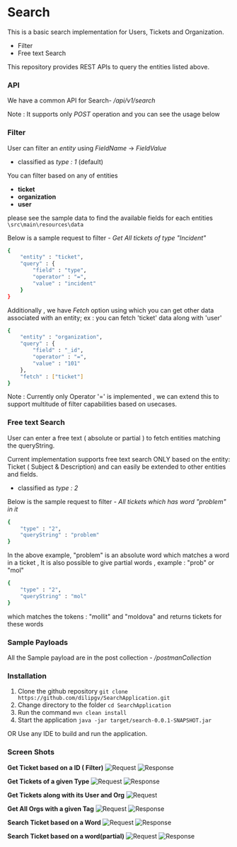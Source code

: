 # Search

This is a basic search implementation for Users, Tickets and Organization.
  - Filter
  - Free text Search  

This repository provides REST APIs to query the entities listed above.

### API
We have a common API for Search-
*/api/v1/search*

Note : It supports only *POST* operation and you can see the usage below

### Filter
User can filter an *entity* using *FieldName* -> *FieldValue*
- classified as *type : 1* (default)

You can filter based on any of entities 
- **ticket**
- **organization**
- **user**

please see the sample data to find the available fields for each entities
 ```\src\main\resources\data```

Below is a sample request to filter - *Get All tickets of type "Incident"*
```sh
{
	"entity" : "ticket",
	"query" : {
		"field" : "type",
		"operator" : "=",
		"value" : "incident"
	}
}
```
Additionally , we have *Fetch* option using which you can get other data associated with an entity;
ex : you can fetch 'ticket' data along with 'user'
```sh
{
	"entity" : "organization",
	"query" : {
		"field" : "_id",
		"operator" : "=",
		"value" : "101"
	},
	"fetch" : ["ticket"]
}

```
Note : Currently only Operator '=' is implemented , we can extend this to support multitude of filter capabilities based on usecases.

### Free text Search

User can enter a free text ( absolute or partial ) to fetch entities matching the queryString.

Current implementation supports free text search ONLY based on the entity: Ticket ( Subject & Description) and can easily be extended to other entities and fields.
- classified as *type : 2* 

Below is the sample request to filter - *All tickets which has word "problem" in it*
```sh
{
	"type" : "2",
	"queryString" : "problem"
}
```

In the above example, "problem" is an absolute word which matches a word in a ticket , 
It is also possible to give partial words , example : "prob" or "mol"

```sh
{
	"type" : "2",
	"queryString" : "mol"
}
```

which matches the tokens : "mollit" and "moldova" and returns tickets for these words

### Sample Payloads
All the Sample payload are in the post collection  - */postmanCollection*

### Installation

1. Clone the github repository ```git clone https://github.com/dilipgv/SearchApplication.git```
2. Change directory to the folder ```cd SearchApplication```
3. Run the command ```mvn clean install```
4. Start the application ```java -jar target/search-0.0.1-SNAPSHOT.jar```

OR Use any IDE to build and run the application.

### Screen Shots
**Get Ticket based on a ID ( Filter)**
![Request](/images/searchIDTicketsReq.png)
![Response](/images/searchIDTicketsRes.png)

**Get Tickets of a given Type**
![Request](/images/GetAllTktsIncidentReq.png)
![Response](/images/GetAllTktsIncidentRes.png)

**Get Tickets along with its User and Org**
![Request](/images/GetAllTktswithUserAndOrgReq.png) 

**Get All Orgs with a given Tag**
![Request](/images/OrgWithtagsReq.png)
![Response](/images/OrgWithtagsRes.png)

**Search Ticket based on a Word**
![Request](/images/SearchWithTokenReq.png)
![Response](/images/SearchWithTokenRes.png)

**Search Ticket based on a word(partial)**
![Request](/images/SearchWithTokenPartialReq.png)
![Response](/images/SearchWithTokenPartialRes.png)